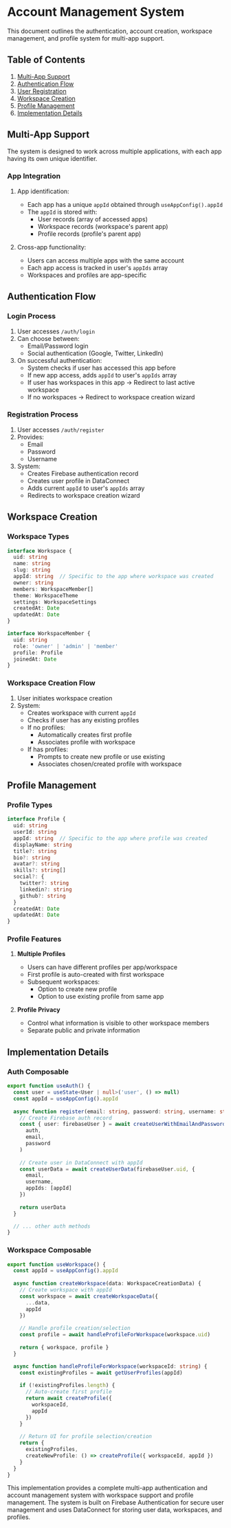 # Account Management System

This document outlines the authentication, account creation, workspace management, and profile system for multi-app support.

## Table of Contents

1. [Multi-App Support](#multi-app-support)
2. [Authentication Flow](#authentication-flow)
3. [User Registration](#user-registration)
4. [Workspace Creation](#workspace-creation)
5. [Profile Management](#profile-management)
6. [Implementation Details](#implementation-details)

## Multi-App Support

The system is designed to work across multiple applications, with each app having its own unique identifier.

### App Integration

1. App identification:
   - Each app has a unique `appId` obtained through `useAppConfig().appId`
   - The `appId` is stored with:
     - User records (array of accessed apps)
     - Workspace records (workspace's parent app)
     - Profile records (profile's parent app)

2. Cross-app functionality:
   - Users can access multiple apps with the same account
   - Each app access is tracked in user's `appIds` array
   - Workspaces and profiles are app-specific

## Authentication Flow

### Login Process

1. User accesses `/auth/login`
2. Can choose between:
   - Email/Password login
   - Social authentication (Google, Twitter, LinkedIn)
3. On successful authentication:
   - System checks if user has accessed this app before
   - If new app access, adds `appId` to user's `appIds` array
   - If user has workspaces in this app -> Redirect to last active workspace
   - If no workspaces -> Redirect to workspace creation wizard

### Registration Process

1. User accesses `/auth/register`
2. Provides:
   - Email
   - Password
   - Username
3. System:
   - Creates Firebase authentication record
   - Creates user profile in DataConnect
   - Adds current `appId` to user's `appIds` array
   - Redirects to workspace creation wizard

## Workspace Creation

### Workspace Types

```typescript
interface Workspace {
  uid: string
  name: string
  slug: string
  appId: string  // Specific to the app where workspace was created
  owner: string
  members: WorkspaceMember[]
  theme: WorkspaceTheme
  settings: WorkspaceSettings
  createdAt: Date
  updatedAt: Date
}

interface WorkspaceMember {
  uid: string
  role: 'owner' | 'admin' | 'member'
  profile: Profile
  joinedAt: Date
}
```

### Workspace Creation Flow

1. User initiates workspace creation
2. System:
   - Creates workspace with current `appId`
   - Checks if user has any existing profiles
   - If no profiles:
     - Automatically creates first profile
     - Associates profile with workspace
   - If has profiles:
     - Prompts to create new profile or use existing
     - Associates chosen/created profile with workspace

## Profile Management

### Profile Types

```typescript
interface Profile {
  uid: string
  userId: string
  appId: string  // Specific to the app where profile was created
  displayName: string
  title?: string
  bio?: string
  avatar?: string
  skills?: string[]
  social?: {
    twitter?: string
    linkedin?: string
    github?: string
  }
  createdAt: Date
  updatedAt: Date
}
```

### Profile Features

1. **Multiple Profiles**
   - Users can have different profiles per app/workspace
   - First profile is auto-created with first workspace
   - Subsequent workspaces:
     - Option to create new profile
     - Option to use existing profile from same app

2. **Profile Privacy**
   - Control what information is visible to other workspace members
   - Separate public and private information

## Implementation Details

### Auth Composable

```typescript
export function useAuth() {
  const user = useState<User | null>('user', () => null)
  const appId = useAppConfig().appId
  
  async function register(email: string, password: string, username: string) {
    // Create Firebase auth record
    const { user: firebaseUser } = await createUserWithEmailAndPassword(
      auth,
      email,
      password
    )
    
    // Create user in DataConnect with appId
    const userData = await createUserData(firebaseUser.uid, {
      email,
      username,
      appIds: [appId]
    })
    
    return userData
  }

  // ... other auth methods
}
```

### Workspace Composable

```typescript
export function useWorkspace() {
  const appId = useAppConfig().appId
  
  async function createWorkspace(data: WorkspaceCreationData) {
    // Create workspace with appId
    const workspace = await createWorkspaceData({
      ...data,
      appId
    })
    
    // Handle profile creation/selection
    const profile = await handleProfileForWorkspace(workspace.uid)
    
    return { workspace, profile }
  }

  async function handleProfileForWorkspace(workspaceId: string) {
    const existingProfiles = await getUserProfiles(appId)
    
    if (!existingProfiles.length) {
      // Auto-create first profile
      return await createProfile({
        workspaceId,
        appId
      })
    }
    
    // Return UI for profile selection/creation
    return {
      existingProfiles,
      createNewProfile: () => createProfile({ workspaceId, appId })
    }
  }
}
```

This implementation provides a complete multi-app authentication and account management system with workspace support and profile management. The system is built on Firebase Authentication for secure user management and uses DataConnect for storing user data, workspaces, and profiles.
